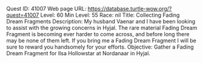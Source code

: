 Quest ID: 41007
Web page URL: https://database.turtle-wow.org/?quest=41007
Level: 60
Min Level: 55
Race: nil
Title: Collecting Fading Dream Fragments
Description: My husband Vaenar and I have been looking to assist with the growing concerns in Hyjal. The rare material Fading Dream Fragment is becoming ever harder to come across, and before long there may be none of them left. If you bring me a Fading Dream Fragment I will be sure to reward you handsomely for your efforts.
Objective: Gather a Fading Dream Fragment for Ilsa Hollowstar at Nordanaar in Hyjal.
